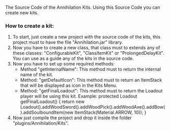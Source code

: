 The Source Code of the Annihilation Kits. Using this Source Code you can create new kits.

### How to create a kit:
1. To start, just create a new project with the source code of the kits, this project must to have the file "Annihilation.jar" library.
2. Now you have to create a new class, that class must to extends any of these classes: "ConfigurableKit", "ClassItemKit" or "ProlongedDelayKit". You can use as a guide any of the kits in the source code.
3. Now you have to set up some required methods:
    - Method "getInternalName": This method must to return the internal name of the kit.
    - Method: "getDefaultIcon": This method must to return an ItemStack that will be displayed as icon in the Kits Menu.
    - Method: "getFinalLoadout": This method must to return the Loadout player will be using this kit. Example:
        protected Loadout getFinalLoadout() {
            return new Loadout().addWoodSword().addWoodPick().addWoodAxe().addBow().addSoulboundItem(new ItemStack(Material.ARROW, 10));
        }
4. Now just compile the project and drop it inside the folder "plugins/Annihilation/Kits".
